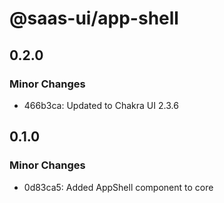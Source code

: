 # @saas-ui/app-shell

## 0.2.0

### Minor Changes

- 466b3ca: Updated to Chakra UI 2.3.6

## 0.1.0

### Minor Changes

- 0d83ca5: Added AppShell component to core
